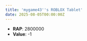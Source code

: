 ```yaml
---
title: 'mygame43''s ROBLOX Tablet'
date: 2025-08-05T00:00:00Z
---
```

- **RAP**: 2800000
- **Value**: -1
